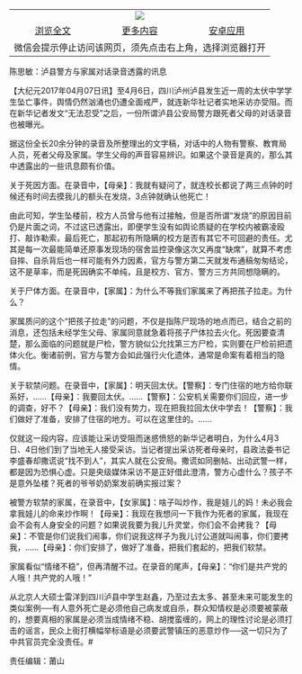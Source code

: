 

<table>
  <tr>
    <td align="center" colspan="3">
      <a href="https://github.com/ogate/ogate/blob/master/README.md"><img src="https://cloud.githubusercontent.com/assets/11880933/13434984/f430fae2-e012-11e5-814f-c2df1e82b247.jpg"/></a>
    </td>
  </tr>
  <tr>
    <td align="center">
      <a href="https://s3.ap-south-1.amazonaws.com/ogatem/oGate.htm?c816292&from=oNote">浏览全文</a>
    </td>
    <td align="center">
      <a href="https://s3.ap-south-1.amazonaws.com/ogatem/oGate.htm?from=oNote">更多内容</a>
    </td>
    <td align="center">
      <a href="https://raw.githubusercontent.com/ogate/up/master/ogate.apk">安卓应用</a>
    </td>
  </tr>
  <tr>
    <td align="center" colspan="3">
      微信会提示停止访问该网页，须先点击右上角，选择浏览器打开
    </td>
  </tr>
</table>    



陈思敏：泸县警方与家属对话录音透露的讯息






        

【大纪元2017年04月07日讯】至4月6日，四川泸州泸县发生近一周的太伏中学学生坠亡事件，舆情仍然汹涌也仍遭全面戒严，就连新华社记者实地采访亦受阻。而在新华记者发文“无法忍受”之后，一份所谓泸县公安局警方跟死者父母的对话录音也被曝光。


据这份全长20余分钟的录音及所整理出的文字稿，对话中的人物有警察、教育局人员，死者父母及家属。学生父母的声音容易辨识。如果这个录音是真的，那么其中透露出的一些讯息颇有价值。


关于死因方面。在录音中，【母亲】：我就有疑问了，就连校长都说了两三点钟的时候还有时间去摸我儿的额头在发烧，3点钟就确认他死亡！


由此可知，学生坠楼前，校方人员曾与他有过接触，但是否所谓“发烧”的原因目前仍是片面之词，不过这已透露出，即便学生没有如舆论质疑的在学校内被霸凌殴打、敲诈勒索，最后死亡，那起初有所隐瞒的校方是否有其它不可回避的责任。尤其是每一次最能简单还原事发现场的宿舍监控录像这次又再度“缺席”，就算不考虑自摔、自杀背后也一样可能有外力因素，官方与警方第二天就发布通稿匆匆结论，这不是草率，而是死因确实不单纯，且是校方、官方、警方三方共同想隐瞒的。


关于尸体方面。在录音中，【家属】：为什么不等我们家属来了再把孩子拉走。为什么？


家属质问的这个“把孩子拉走”的问题，不仅是指陈尸现场的地点而已，结合之前的消息，还包括未经学生父母、家属同意就急着将孩子尸体拉去火化。死因要查清楚，那么面临的问题就是尸检，警方貌似公允找第三方尸检，实则要在尸检前把遗体火化。衡诸前例，官方与警方会如此强行火化遗体，通常是命案有着相当的隐情。


关于软禁问题。在录音中，【家属】：明天回太伏。【警察】：专门住宿的地方给你联系好，……【母亲】：我要回太伏。……【警察】：公安机关需要你们回应，进一步的调查，好不？【母亲】：我们没有势力，现在把我拉回太伏中学去！【警察】：我们做好了准备，安排了住宿的地方。可以在这里住的。……


仅就这一段内容，应该能让采访受阻而迷惑愤怒的新华记者明白，为什么4月3日、4日他们到了当地无人接受采访。当记者提出采访死者母亲时，县政法委书记李盛春却撒谎说“找不到人”，其实人就在公安局。撒谎如同删帖、出动武警一样，都是因为恐惧心虚。只是央级媒体采访不是正好借此澄清，警方心虚什么？孩子不是意外坠楼？死者的爷爷奶奶案发前确实报过案？


被警方软禁的家属，在录音中，【女家属】：啥子叫炒作，我是娃儿的妈！未必我会拿我娃儿的命来炒作啊！【母亲】：我现在我想问一下我作为死者的家属，我现在会不会有人身安全的问题？如果说我要为我儿升灵堂，你们会不会拷我？【母亲】：不管是你们说我们闹事，你们说我这样子为我儿讨公道就叫闹事，你们要拷我，……【母亲】：你们安排了，做好了准备，把我们套起的，把我们软禁。


家属看似“情绪不稳”，但再清醒不过。在录音的尾声，【母亲】：“你们是共产党的人哦！共产党的人哦！”


从北京人大硕士雷洋到四川泸县中学生赵鑫，乃至过去太多、甚至未来可能发生的类似案例──有人意外死亡是必须他自己病发或自杀，群众知情权是必须要被蒙蔽的，想要真相的家属是必须当成情绪不稳、胡搅蛮缠的，网上的理性讨论是必须打击的谣言，民众上街打横幅举标语是必须要武警镇压的恶意炒作──这一切只为了中共官员完全没责任。#


责任编辑：莆山



